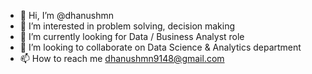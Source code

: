 - 👋 Hi, I’m @dhanushmn
- 👀 I’m interested in problem solving, decision making
- 🌱 I’m currently looking for Data / Business Analyst role
- 💞️ I’m looking to collaborate on Data Science & Analytics department
- 📫 How to reach me dhanushmn9148@gmail.com

<!---
dhanushmn/dhanushmn is a ✨ special ✨ repository because its `README.md` (this file) appears on your GitHub profile.
You can click the Preview link to take a look at your changes.
--->
